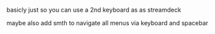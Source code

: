 basicly just so you can use a 2nd keyboard as as streamdeck


maybe also add smth to navigate all menus via keyboard and spacebar